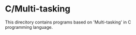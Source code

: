 # C/Multi-tasking
This direcitory contains programs based on 'Multi-tasking' in C programming language.
